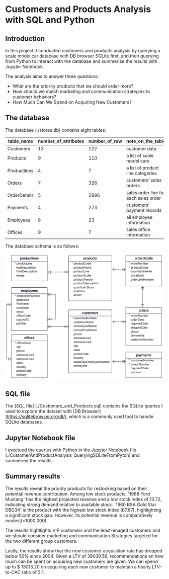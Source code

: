 # Customers and Products Analysis with SQL and Python
## Introduction 
In this project, I conducted customers and products analysis by querying a scale model car database with DB browser SQLite first, and then querying from Python to interact with the database and summerise the results with Jupyter Notebook.

The analysis aims to answer three questions:
* What are the priority products that we should order more?
* How should we match marketing and communication strategies to customer behaviors?
* How Much Can We Spend on Acquiring New Customers?
## The database
The database (./stores.db) contains eight tables:

|table_name  |number_of_attributes|number_of_row| note_on_the_table                   |
|------------|--------------------|-------------|-------------------------------------|
|Customers   |13                  |122          |customer data                        |
|Products    |9                   |110          |a list of scale model cars           |
|Productlines|4                   |7            |a list of product line categories    |
|Orders      |7                   |326          |customers' sales orders              |
|OrderDetails|5                   |2996         |sales order line for each sales order|
|Payments    |4                   |273          |customers' payment records           |
|Employees   |8                   |23           |all employee information             |
|Offices     |9                   |7            |sales office information             | 


The database schema is as follows:

![database schema](./db_schema.png)

## SQL file
The [SQL file] (./Customers_and_Products.sql) contains the SQLite queries I used to explore the dataset with [DB Browser] (https://sqlitebrowser.org/dl/), which is a commonly used tool to handle SQLite databases. 

## Jupyter Notebook file
I exectued the queries with Python in the Jupyter Notebook file (./CustomerAndProductAnalysis_QueryingSQLiteFromPyton) and summeried the results. 


## Summary results 

The results reveal the priority products for restocking based on their potential revenue contribution. Among low stock products, '1968 Ford Mustang' has the highest projected revenue and a low stock index of 13.72, indicating strong demand relative to available stock. '1960 BSA Gold Star DBD34' is the product with the highest low stock index (67.67), highlighting a significant stock gap. However, its potential revenue is comparatively modest(<1000,000).

The results hightlights VIP customers and the least-enaged customers and we should consider marketing and communication Strategies targeted for the two different group customers.

Lastly, the results show that the new customer acquisition rate has dropped below 50% since 2004. Given a LTV of 39039.59, recommendations on how much can be spent on acquiring new customers are given. We can spend up to $ 13013.20 on acquiring each new customer to maintain a healty LTV-to-CAC ratio of 3:1.
